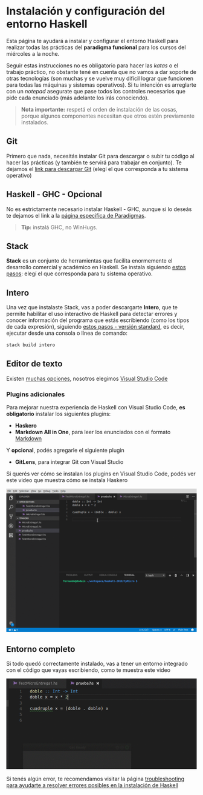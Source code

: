 # Instalación y configuración del entorno Haskell

Esta página te ayudará a instalar y configurar el entorno Haskell para realizar todas las prácticas del **paradigma funcional** para los cursos del miércoles a la noche.

Seguir estas instrucciones no es obligatorio para hacer las _katas_ o el trabajo práctico, no obstante tené en cuenta que no vamos a dar soporte de otras tecnologías (son muchas y se vuelve muy difícil lograr que funcionen para todas las máquinas y sistemas operativos). Si tu intención es arreglarte con un _notepad_ asegurate que pase todos los controles necesarios que pide cada enunciado (más adelante los irás conociendo).

> **Nota importante:** respetá el orden de instalación de las cosas, porque algunos componentes necesitan que otros estén previamente instalados.

## Git

Primero que nada, necesitás instalar Git para descargar o subir tu código al hacer las prácticas (y también te servirá para trabajar en conjunto). Te dejamos el [link para descargar Git](https://git-scm.com/downloads) (elegí el que corresponda a tu sistema operativo)

## Haskell - GHC - Opcional

No es estrictamente necesario instalar Haskell - GHC, aunque si lo deseás te dejamos el link a la [página específica de Paradigmas](http://www.pdep.com.ar/software/software-haskell).

> **Tip:** instalá GHC, no WinHugs.

## Stack

**Stack** es un conjunto de herramientas que facilita enormemente el desarrollo comercial y académico en Haskell. Se instala siguiendo [estos pasos](https://docs.haskellstack.org/en/stable/README/#how-to-install): elegí el que corresponda para tu sistema operativo.

## Intero

Una vez que instalaste Stack, vas a poder descargarte **Intero**, que te permite habilitar el uso interactivo de Haskell para detectar errores y conocer información del programa que estás escribiendo (como los tipos de cada expresión), siguiendo [estos pasos - versión standard](https://github.com/chrisdone/intero/blob/master/TOOLING.md#installing), es decir, ejecutar desde una consola o línea de comando:

```bash
stack build intero
```

## Editor de texto

Existen [muchas opciones](https://wiki.haskell.org/IDEs), nosotros elegimos [Visual Studio Code](https://code.visualstudio.com/)

### Plugins adicionales

Para mejorar nuestra experiencia de Haskell con Visual Studio Code, **es obligatorio** instalar los siguientes plugins:

- **Haskero**
- **Markdown All in One**, para leer los enunciados con el formato [Markdown](https://help.github.com/articles/basic-writing-and-formatting-syntax/)

Y **opcional**, podés agregarle el siguiente plugin

- **GitLens**, para integrar Git con Visual Studio

Si querés ver cómo se instalan los plugins en Visual Studio Code, podés ver este video que muestra cómo se instala Haskero

![](../videos/vscHaskell.gif)

## Entorno completo

Si todo quedó correctamente instalado, vas a tener un entorno integrado con el código que vayas escribiendo, como te muestra este video

![](../videos/vscLinterHaskell.gif)

Si tenés algún error, te recomendamos visitar la página [troubleshooting para ayudarte a resolver errores posibles en la instalación de Haskell](./troubleshooting-haskell.md)